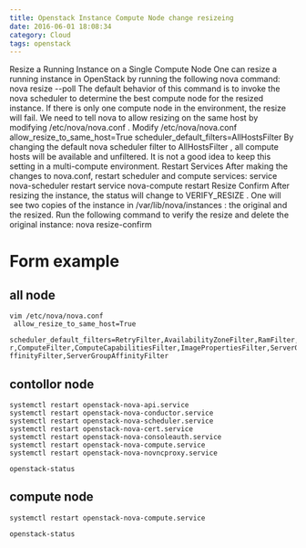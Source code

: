 ```yaml
---
title: Openstack Instance Compute Node change resizeing
date: 2016-06-01 18:08:34
category: Cloud
tags: openstack
---
```

Resize a Running Instance on a Single Compute Node
One can resize a running instance in OpenStack by running the following nova command:
nova resize --poll 
The default behavior of this command is to invoke the nova scheduler to determine the best compute node for the resized instance. If there is only one compute node in the environment, the resize will fail.
We need to tell nova to allow resizing on the same host by modifying /etc/nova/nova.conf .
Modify /etc/nova/nova.conf
allow_resize_to_same_host=True
scheduler_default_filters=AllHostsFilter
By changing the default nova scheduler filter to AllHostsFilter , all compute hosts will be available and unfiltered. It is not a good idea to keep this setting in a multi-compute environment.
Restart Services
After making the changes to nova.conf, restart scheduler and compute services:
service nova-scheduler restart
service nova-compute restart
Resize Confirm
After resizing the instance, the status will change to VERIFY_RESIZE . One will see two copies of the instance in /var/lib/nova/instances : the original and the resized. Run the following command to verify the resize and delete the original instance:
nova resize-confirm

# Form example
## all node
```
vim /etc/nova/nova.conf
 allow_resize_to_same_host=True
 scheduler_default_filters=RetryFilter,AvailabilityZoneFilter,RamFilter,DiskFilte
r,ComputeFilter,ComputeCapabilitiesFilter,ImagePropertiesFilter,ServerGroupAntiA
ffinityFilter,ServerGroupAffinityFilter
```

## contollor node
```
systemctl restart openstack-nova-api.service  
systemctl restart openstack-nova-conductor.service    
systemctl restart openstack-nova-scheduler.service 
systemctl restart openstack-nova-cert.service         
systemctl restart openstack-nova-consoleauth.service  
systemctl restart openstack-nova-compute.service      
systemctl restart openstack-nova-novncproxy.service 

openstack-status 
```

## compute node
```
systemctl restart openstack-nova-compute.service

openstack-status 
```


